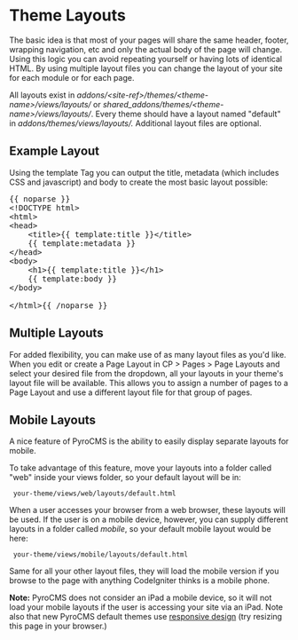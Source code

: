 # Theme Layouts

The basic idea is that most of your pages will share the same header, footer, wrapping navigation, etc and only the actual body of the page will change. Using this logic you can avoid repeating yourself or having lots of identical HTML. By using multiple layout files you can change the layout of your site for each module or for each page.

All layouts exist in <dfn>addons/&lt;site-ref&gt;/themes/&lt;theme-name&gt;/views/layouts/</dfn> or <dfn>shared_addons/themes/&lt;theme-name&gt;/views/layouts/</dfn>. Every theme should have a layout named &quot;default&quot; in <dfn>addons/themes/views/layouts/.</dfn> Additional layout files are optional.

## Example Layout

Using the template Tag you can output the title, metadata (which includes CSS and javascript) and body to create the most basic layout possible:

<pre class="prettyprint">{{ noparse }}
&lt;!DOCTYPE html&gt;
&lt;html&gt;
&lt;head&gt;
	&lt;title&gt;{{ template:title }}&lt;/title&gt;
	{{ template:metadata }}
&lt;/head&gt;
&lt;body&gt;
	&lt;h1&gt;{{ template:title }}&lt;/h1&gt;
	{{ template:body }}
&lt;/body&gt;

&lt;/html&gt;{{ /noparse }}</pre>

## Multiple Layouts

For added flexibility, you can make use of as many layout files as you'd like. When you edit or create a Page Layout in CP &gt; Pages &gt; Page Layouts and select your desired file from the dropdown, all your layouts in your theme's layout file will be available. This allows you to assign a number of pages to a Page Layout and use a different layout file for that group of pages.

## Mobile Layouts

A nice feature of PyroCMS is the ability to easily display separate layouts for mobile.

To take advantage of this feature, move your layouts into a folder called "web" inside your views folder, so your default layout will be in:

     your-theme/views/web/layouts/default.html

When a user accesses your browser from a web browser, these layouts will be used. If the user is on a mobile device, however, you can supply different layouts in a folder called *mobile*, so your default mobile layout would be here:

     your-theme/views/mobile/layouts/default.html

Same for all your other layout files, they will load the mobile version if you browse to the page with anything CodeIgniter thinks is a mobile phone.

<strong>Note:</strong> PyroCMS does not consider an iPad a mobile device, so it will not load your mobile layouts if the user is accessing your site via an iPad. Note also that new PyroCMS default themes use 
[responsive design](http://en.wikipedia.org/wiki/Responsive_Web_Design) (try resizing this page in your browser.)

